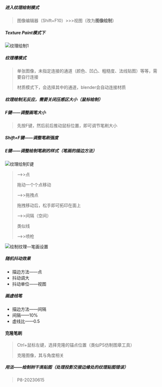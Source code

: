 ##### 进入纹理绘制模式

> 图像编辑器（Shift+F10）>>>视图（改为**图像绘制**）

##### Texture Paint模式下

![纹理绘制1](F:\Git\presonalnote\Blender\picture\纹理绘制1.jpg)

##### 纹理槽模式

> 单张图像，未指定连接的通道（颜色、凹凸、粗糙度、法线贴图）等等，需要自行连接
>
> 材质模式下，会选择其中的通道，blender会自动连接材质

##### 纹理绘制无反应，需要关闭压感区大小（鼠标绘制）

##### F键——调整画笔大小

> 先按F键，然后前后推动鼠标位置，即可调节笔刷大小

##### Shift+F键——调整笔刷强度

##### E键——调整绘制笔刷的样式（笔画的描边方法）

![纹理绘制E键](F:\Git\presonalnote\Blender\picture\纹理绘制E键.jpg)

> ——>>点
>
> 拖动一个个点移动
>
> ——>>拖拽点
>
> 拖拽移动后，松手即可拓印在面上
>
> ——>>间隔（空间）
>
> 类似线
>
> ——>>喷枪
>
> 

![绘制纹理—笔画设置](F:\Git\presonalnote\Blender\picture\绘制纹理—笔画设置.jpg)

##### 随机抖动效果

- 描边方法——点
- 抖动调大
- 抖动单位——视图

##### 画虚线笔

- 描边方法——间隔
- 间隔——10%
- 虚线比——0.5

#### 克隆笔刷

> Ctrl+鼠标左键，选择克隆的锚点位置（类似PS仿制图章工具）
>
> 克隆图像，其与角度相关

##### 用法——绘制树干类贴图（处理投影交接边缘处的纹理贴图错误）



> P8-20230615